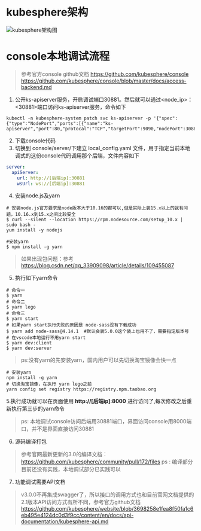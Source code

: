 # kubesphere架构

![kubesphere架构图](https://pek3b.qingstor.com/kubesphere-docs/png/20190627223641.png)


# console本地调试流程

> 参考官方console github文档
> https://github.com/kubesphere/console
> https://github.com/kubesphere/console/blob/master/docs/access-backend.md

1. 公开ks-apiserver服务，开启调试端口30881。然后就可以通过<node_ip>：<30881>端口访问ks-apiserver服务，命令如下
```shell
kubectl -n kubesphere-system patch svc ks-apiserver -p '{"spec":{"type":"NodePort","ports":[{"name":"ks-apiserver","port":80,"protocal":"TCP","targetPort":9090,"nodePort":30881}]}}'
```
2. 下载console代码
3. 切换到 console/server/下建立 local_config.yaml 文件，用于指定当前本地调式的这份console代码调用那个后端，文件内容如下
```yaml
server:
  apiServer:
    url: http://[后端ip]:30881
    wsUrl: ws://[后端ip]:30881
```
4. 安装node.js及yarn
```shell
# 安装node.js官方要求是node版本大于10.16的都可以,但是实际上装15.x以上的就有问题，10.16.x到15.x之间比较安全
$ curl --silent --location https://rpm.nodesource.com/setup_10.x | sudo bash -
yum install -y nodejs

#安装yarn
$ npm install -g yarn
```
> 如果出现包问题：参考
> https://blog.csdn.net/qq_33909098/article/details/109455087


5. 执行如下yarn命令
```shell
# 命令一
$ yarn
# 命令二
$ yarn lego
# 命令三
$ yarn start
# 如果yarn start执行失败的原因是 node-sass没有下载成功
$ yarn add node-sass@4.14.1  #默认会装5.0.0这个装上也用不了，需要指定版本号
# 在vscode本地运行不用yarn start
$ yarn dev:client
$ yarn dev:server
```
> ps:没有yarn的先安装yarn，国内用户可以先切换淘宝镜像会快一点
```shell
# 安装yarn
npm install -g yarn
# 切换淘宝镜像，在执行 yarn lego之前
yarn config set registry https://registry.npm.taobao.org
```
5.执行成功就可以在页面使用 **http://[后端ip]:8000** 进行访问了,每次修改之后重新执行第三步的yarn命令
> ps: 本地调试console访问后端用30881端口，界面访问console用8000端口，并不是界面直接访问30881


6. 源码编译打包
> 参考官网最新更新的3.0的编译文档：
> https://github.com/kubesphere/community/pull/172/files
> ps : 编译部分目前还没有实践，本地调试部分已实践可以   


7. 功能调试需要API文档
> v3.0.0不再集成swagger了，所以接口的调用方式也和目前官网文档提供的2.1版本API访问方式有所不同，参考官方github文档
> https://github.com/kubesphere/website/blob/3698258e1fea8f50fa1c6eb495e4124dc0d3f9cc/content/en/docs/api-documentation/kubesphere-api.md

